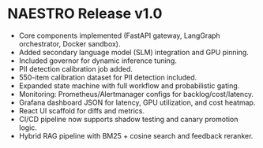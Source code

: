 # NAESTRO Release v1.0

- Core components implemented (FastAPI gateway, LangGraph orchestrator, Docker sandbox).
- Added secondary language model (SLM) integration and GPU pinning.
- Included governor for dynamic inference tuning.
- PII detection calibration job added.
- 550-item calibration dataset for PII detection included.
- Expanded state machine with full workflow and probabilistic gating.
- Monitoring: Prometheus/Alertmanager configs for backlog/cost/latency.
- Grafana dashboard JSON for latency, GPU utilization, and cost heatmap.
- React UI scaffold for diffs and metrics.
- CI/CD pipeline now supports shadow testing and canary promotion logic.
- Hybrid RAG pipeline with BM25 + cosine search and feedback reranker.

